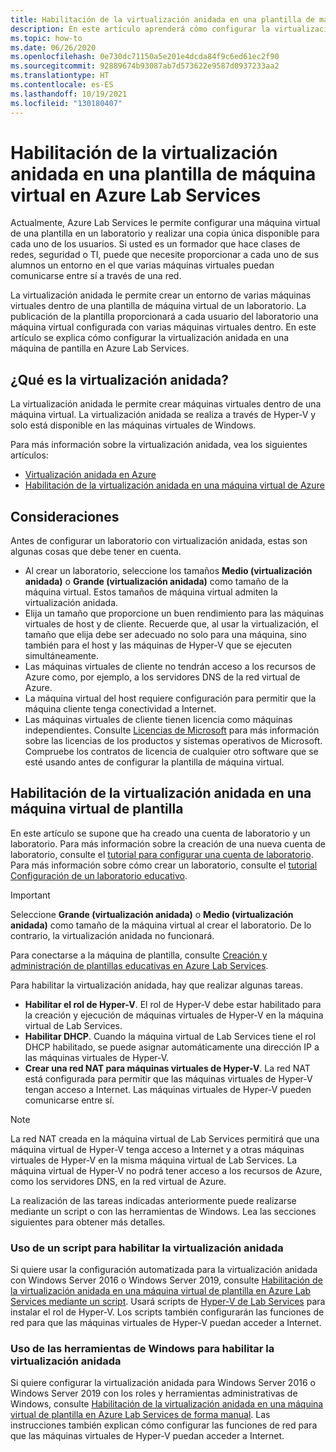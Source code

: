 ```yaml
---
title: Habilitación de la virtualización anidada en una plantilla de máquina virtual en Azure Lab Services | Microsoft Docs
description: En este artículo aprenderá cómo configurar la virtualización anidada en una máquina de plantilla en Azure Lab Services.
ms.topic: how-to
ms.date: 06/26/2020
ms.openlocfilehash: 0e730dc71150a5e201e4dcda84f9c6ed61ec2f90
ms.sourcegitcommit: 92889674b93087ab7d573622e9587d0937233aa2
ms.translationtype: HT
ms.contentlocale: es-ES
ms.lasthandoff: 10/19/2021
ms.locfileid: "130180407"
---
```

# <a name="enable-nested-virtualization-on-a-template-virtual-machine-in-azure-lab-services"></a>Habilitación de la virtualización anidada en una plantilla de máquina virtual en Azure Lab Services

Actualmente, Azure Lab Services le permite configurar una máquina virtual de una plantilla en un laboratorio y realizar una copia única disponible para cada uno de los usuarios. Si usted es un formador que hace clases de redes, seguridad o TI, puede que necesite proporcionar a cada uno de sus alumnos un entorno en el que varias máquinas virtuales puedan comunicarse entre sí a través de una red.

La virtualización anidada le permite crear un entorno de varias máquinas virtuales dentro de una plantilla de máquina virtual de un laboratorio. La publicación de la plantilla proporcionará a cada usuario del laboratorio una máquina virtual configurada con varias máquinas virtuales dentro.  En este artículo se explica cómo configurar la virtualización anidada en una máquina de pantilla en Azure Lab Services.

## <a name="what-is-nested-virtualization"></a>¿Qué es la virtualización anidada?

La virtualización anidada le permite crear máquinas virtuales dentro de una máquina virtual. La virtualización anidada se realiza a través de Hyper-V y solo está disponible en las máquinas virtuales de Windows.

Para más información sobre la virtualización anidada, vea los siguientes artículos:

- [Virtualización anidada en Azure](https://azure.microsoft.com/blog/nested-virtualization-in-azure/)
- [Habilitación de la virtualización anidada en una máquina virtual de Azure](/virtualization/hyper-v-on-windows/user-guide/nested-virtualization)

## <a name="considerations"></a>Consideraciones

Antes de configurar un laboratorio con virtualización anidada, estas son algunas cosas que debe tener en cuenta.

- Al crear un laboratorio, seleccione los tamaños **Medio (virtualización anidada)** o **Grande (virtualización anidada)** como tamaño de la máquina virtual. Estos tamaños de máquina virtual admiten la virtualización anidada.
- Elija un tamaño que proporcione un buen rendimiento para las máquinas virtuales de host y de cliente.  Recuerde que, al usar la virtualización, el tamaño que elija debe ser adecuado no solo para una máquina, sino también para el host y las máquinas de Hyper-V que se ejecuten simultáneamente.
- Las máquinas virtuales de cliente no tendrán acceso a los recursos de Azure como, por ejemplo, a los servidores DNS de la red virtual de Azure.
- La máquina virtual del host requiere configuración para permitir que la máquina cliente tenga conectividad a Internet.
- Las máquinas virtuales de cliente tienen licencia como máquinas independientes. Consulte [Licencias de Microsoft](https://www.microsoft.com/licensing/default) para más información sobre las licencias de los productos y sistemas operativos de Microsoft. Compruebe los contratos de licencia de cualquier otro software que se esté usando antes de configurar la plantilla de máquina virtual.

## <a name="enable-nested-virtualization-on-a-template-vm"></a>Habilitación de la virtualización anidada en una máquina virtual de plantilla

En este artículo se supone que ha creado una cuenta de laboratorio y un laboratorio.  Para más información sobre la creación de una nueva cuenta de laboratorio, consulte el [tutorial para configurar una cuenta de laboratorio](tutorial-setup-lab-account.md). Para más información sobre cómo crear un laboratorio, consulte el [tutorial Configuración de un laboratorio educativo](tutorial-setup-classroom-lab.md).

>[!IMPORTANT]
>Seleccione **Grande (virtualización anidada)** o **Medio (virtualización anidada)** como tamaño de la máquina virtual al crear el laboratorio.  De lo contrario, la virtualización anidada no funcionará.  

Para conectarse a la máquina de plantilla, consulte [Creación y administración de plantillas educativas en Azure Lab Services](how-to-create-manage-template.md).

Para habilitar la virtualización anidada, hay que realizar algunas tareas.  

- **Habilitar el rol de Hyper-V**. El rol de Hyper-V debe estar habilitado para la creación y ejecución de máquinas virtuales de Hyper-V en la máquina virtual de Lab Services.
- **Habilitar DHCP**.  Cuando la máquina virtual de Lab Services tiene el rol DHCP habilitado, se puede asignar automáticamente una dirección IP a las máquinas virtuales de Hyper-V.
- **Crear una red NAT para máquinas virtuales de Hyper-V**.  La red NAT está configurada para permitir que las máquinas virtuales de Hyper-V tengan acceso a Internet.  Las máquinas virtuales de Hyper-V pueden comunicarse entre sí.

>[!NOTE]
>La red NAT creada en la máquina virtual de Lab Services permitirá que una máquina virtual de Hyper-V tenga acceso a Internet y a otras máquinas virtuales de Hyper-V en la misma máquina virtual de Lab Services.  La máquina virtual de Hyper-V no podrá tener acceso a los recursos de Azure, como los servidores DNS, en la red virtual de Azure.

La realización de las tareas indicadas anteriormente puede realizarse mediante un script o con las herramientas de Windows.  Lea las secciones siguientes para obtener más detalles.

### <a name="using-script-to-enable-nested-virtualization"></a>Uso de un script para habilitar la virtualización anidada

Si quiere usar la configuración automatizada para la virtualización anidada con Windows Server 2016 o Windows Server 2019, consulte [Habilitación de la virtualización anidada en una máquina virtual de plantilla en Azure Lab Services mediante un script](how-to-enable-nested-virtualization-template-vm-using-script.md). Usará scripts de [Hyper-V de Lab Services](https://github.com/Azure/azure-devtestlab/tree/master/samples/ClassroomLabs/Scripts/HyperV) para instalar el rol de Hyper-V.  Los scripts también configurarán las funciones de red para que las máquinas virtuales de Hyper-V puedan acceder a Internet.

### <a name="using-windows-tools-to-enable-nested-virtualization"></a>Uso de las herramientas de Windows para habilitar la virtualización anidada

Si quiere configurar la virtualización anidada para Windows Server 2016 o Windows Server 2019 con los roles y herramientas administrativas de Windows, consulte [Habilitación de la virtualización anidada en una máquina virtual de plantilla en Azure Lab Services de forma manual](how-to-enable-nested-virtualization-template-vm-ui.md).  Las instrucciones también explican cómo configurar las funciones de red para que las máquinas virtuales de Hyper-V puedan acceder a Internet.